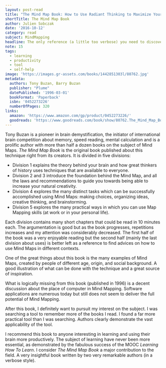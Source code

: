 ```yaml
---
layout: post-read
title: "The Mind Map Book: How to Use Radiant Thinking to Maximize Your Brain's Untapped Potential"
shortTitle: The Mind Map Book
author: Julien Sobczak
date: '2016-10-12'
category: read
subject: MindMapping
headline: The only reference (a little too verbose) you need to discover Mind Mapping and apply it successfully to your best advantage
note: 15
tags:
  - learning
  - productivity
  - tool
  - self-help
image: 'https://images.gr-assets.com/books/1442851303l/80762.jpg'
metadata:
  authors: Tony Buzan, Barry Buzan
  publisher: "Plume"
  datePublished: '1996-03-01'
  bookFormat: 'Paperback'
  isbn: '0452273226'
  numberOfPages: 320
links:
  amazon: 'https://www.amazon.com/gp/product/0452273226/'
  goodreads: 'https://www.goodreads.com/book/show/80762.The_Mind_Map_Book'
---
```



Tony Buzan is a pioneer in brain demystification, the initiator of international brain competition about memory, speed reading, mental calculation and is a prolific author with more than half a dozen books on the subject of Mind Maps. *The Mind Map Book* is the original book published about this technique right from its creators. It is divided in five divisions:

- Division 1 explains the theory behind your brain and how great thinkers of history uses techniques that are available to everyone.
- Division 2 and 3 introduce the foundation behind the Mind Map, and all the laws and recommendations to guide you towards being able to increase your natural creativity.
- Division 4 explores the many distinct tasks which can be successfully accomplished using Mind Maps: making choices, organizing ideas, creative thinking, and brainstorming.
- Division 5 explores the many practical ways in which you can use Map Mapping skills (at work or in your personal life).

Each division contains many short chapters that could be read in 10 minutes each. The argumentation is good but as the book progresses, repetitions increases and my attention was considerably decreased. The first half of the book was a very enjoyable reading but the second half (mainly the last division about uses) is better left as a reference to find advices on how to use Mind Maps in different contexts.  

One of the great things about this book is the many examples of Mind Maps, created by people of different age, origin, and social background. A good illustration of what can be done with the technique and a great source of inspiration.

What is logically missing from this book (published in 1996) is a decent discussion about the place of computer in Mind Mapping. Software applications are numerous today but still does not seem to deliver the full potential of Mind Mapping.

After this book, I definitely want to pursuit my interest on the subject. I was searching a tool to remember more of the books I read. I found a far more practical tool than I was searching. Authors clearly demonstrate the vast applicability of the tool.

I recommend this book to anyone interesting in learning and using their brain more productively. The subject of learning have never been more essential, as demonstrated by the fabulous success of the MOOC *Learning How To Learn*. I consider *The Mind Map Book* a major contribution to the field. A very insightful book written by two very remarkable authors (in a verbose style).
